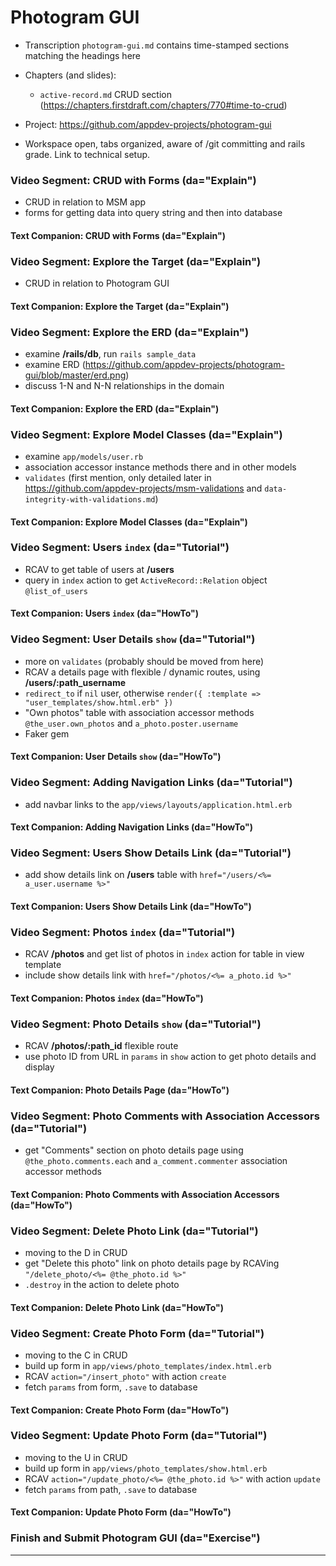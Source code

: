 # Photogram GUI

  - Transcription `photogram-gui.md` contains time-stamped sections matching the headings here

  - Chapters (and slides):
    - `active-record.md` CRUD section (https://chapters.firstdraft.com/chapters/770#time-to-crud)

  - Project: https://github.com/appdev-projects/photogram-gui

  - Workspace open, tabs organized, aware of /git committing and rails grade. Link to technical setup.

### Video Segment: CRUD with Forms (da="Explain")

  - CRUD in relation to MSM app
  - forms for getting data into query string and then into database

#### Text Companion: CRUD with Forms (da="Explain")

### Video Segment: Explore the Target (da="Explain")

  - CRUD in relation to Photogram GUI

#### Text Companion: Explore the Target (da="Explain")

### Video Segment: Explore the ERD (da="Explain")

  - examine **/rails/db**, run `rails sample_data` 
  - examine ERD (https://github.com/appdev-projects/photogram-gui/blob/master/erd.png)
  - discuss 1-N and N-N relationships in the domain

#### Text Companion: Explore the ERD (da="Explain")

### Video Segment: Explore Model Classes (da="Explain")

  - examine `app/models/user.rb`
  - association accessor instance methods there and in other models
  - `validates` (first mention, only detailed later in https://github.com/appdev-projects/msm-validations and `data-integrity-with-validations.md`)

#### Text Companion: Explore Model Classes (da="Explain")

### Video Segment: Users `index` (da="Tutorial")

  - RCAV to get table of users at **/users**
  - query in `index` action to get `ActiveRecord::Relation` object `@list_of_users`

#### Text Companion: Users `index` (da="HowTo")

### Video Segment: User Details `show` (da="Tutorial")

  - more on `validates` (probably should be moved from here)
  - RCAV a details page with flexible / dynamic routes, using **/users/:path_username**
  - `redirect_to` if `nil` user, otherwise `render({ :template => "user_templates/show.html.erb" })`
  - "Own photos" table with association accessor methods `@the_user.own_photos` and `a_photo.poster.username`
  - Faker gem

#### Text Companion: User Details `show` (da="HowTo")

### Video Segment: Adding Navigation Links (da="Tutorial")

  - add navbar links to the `app/views/layouts/application.html.erb`

#### Text Companion: Adding Navigation Links (da="HowTo")

### Video Segment: Users Show Details Link (da="Tutorial")

  - add show details link on **/users** table with `href="/users/<%= a_user.username %>"`

#### Text Companion: Users Show Details Link (da="HowTo")

### Video Segment: Photos `index` (da="Tutorial")

  - RCAV **/photos** and get list of photos in `index` action for table in view template
  - include show details link with `href="/photos/<%= a_photo.id %>"`

#### Text Companion: Photos `index` (da="HowTo")

### Video Segment: Photo Details `show` (da="Tutorial")

  - RCAV **/photos/:path_id** flexible route
  - use photo ID from URL in `params` in `show` action to get photo details and display

#### Text Companion: Photo Details Page (da="HowTo")

### Video Segment: Photo Comments with Association Accessors (da="Tutorial")

  - get "Comments" section on photo details page using `@the_photo.comments.each` and `a_comment.commenter` association accessor methods

#### Text Companion: Photo Comments with Association Accessors (da="HowTo")

### Video Segment: Delete Photo Link (da="Tutorial")

  - moving to the D in CRUD
  - get "Delete this photo" link on photo details page by RCAVing `"/delete_photo/<%= @the_photo.id %>"` 
  - `.destroy` in the action to delete photo

#### Text Companion: Delete Photo Link (da="HowTo")

### Video Segment: Create Photo Form (da="Tutorial")

  - moving to the C in CRUD
  - build up form in `app/views/photo_templates/index.html.erb`
  - RCAV `action="/insert_photo"` with action `create`
  - fetch `params` from form, `.save` to database

#### Text Companion: Create Photo Form (da="HowTo")

### Video Segment: Update Photo Form (da="Tutorial")

  - moving to the U in CRUD
  - build up form in `app/views/photo_templates/show.html.erb`
  - RCAV `action="/update_photo/<%= @the_photo.id %>"` with action `update`
  - fetch `params` from path, `.save` to database

#### Text Companion: Update Photo Form (da="HowTo")

### Finish and Submit Photogram GUI (da="Exercise")

---
